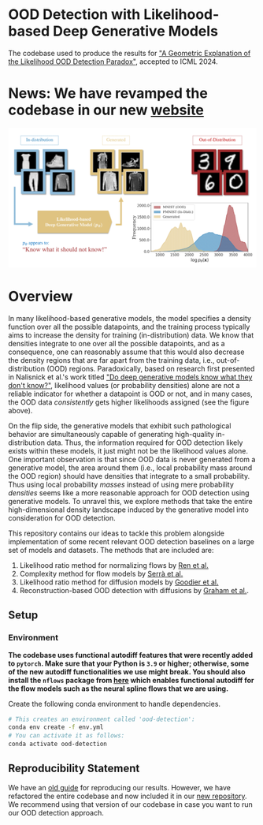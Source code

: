 # OOD Detection with Likelihood-based Deep Generative Models

The codebase used to produce the results for ["A Geometric Explanation of the Likelihood OOD Detection Paradox"](https://arxiv.org/abs/2403.18910), accepted to ICML 2024. 

# News: We have revamped the codebase in our new [website](https://layer6ai-labs.github.io/dgm_geometry/sections/ood.html)

<p align="center">
  <img src="./figures/fig2-aria-1.png" alt="Explanation of OOD failure" />
</p>

# Overview

In many likelihood-based generative models, the model specifies a density function over all the possible datapoints, and the training process typically aims to increase the density for training (in-distribution) data. We know that densities integrate to one over all the possible datapoints, and as a consequence, one can reasonably assume that this would also decrease the density regions that are far apart from the training data, i.e., out-of-distribution (OOD) regions. Paradoxically, based on research first presented in Nalisnick et al.'s work titled ["Do deep generative models know what they don't know?"](https://arxiv.org/abs/1810.09136), likelihood values (or probability densities) alone are not a reliable indicator for whether a datapoint is OOD or not, and in many cases, the OOD data *consistently* gets higher likelihoods assigned (see the figure above).

On the flip side, the generative models that exhibit such pathological behavior are simultaneously capable of generating high-quality in-distribution data. Thus, the information required for OOD detection likely exists within these models, it just might not be the likelihood values alone. One important observation is that since OOD data is never generated from a generative model, the area around them (i.e., local probability mass around the OOD region) should have densities that integrate to a small probability. Thus using local probability *masses* instead of using mere probability *densities* seems like a more reasonable approach for OOD detection using generative models. To unravel this, we explore methods that take the entire high-dimensional density landscape induced by the generative model into consideration for OOD detection. 

This repository contains our ideas to tackle this problem alongside implementation of some recent relevant OOD detection baselines on a large set of models and datasets. The methods that are included are:

1. Likelihood ratio method for normalizing flows by [Ren et al.](https://arxiv.org/abs/1906.02845)
2. Complexity method for flow models by [Serrà et al.](https://arxiv.org/abs/1909.11480)
3. Likelihood ratio method for diffusion models by [Goodier et al.](https://arxiv.org/pdf/2310.17432.pdf) 
4. Reconstruction-based OOD detection with diffusions by [Graham et al.](https://arxiv.org/pdf/2211.07740.pdf).


## Setup

### Environment

**The codebase uses functional autodiff features that were recently added to `pytorch`. Make sure that your Python is `3.9` or higher; otherwise, some of the new autodiff functionalities we use might break. You should also install the `nflows` package from [here](https://github.com/HamidrezaKmK/nflows) which enables functional autodiff for the flow models such as the neural spline flows that we are using.**

Create the following conda environment to handle dependencies.

```bash
# This creates an environment called 'ood-detection':
conda env create -f env.yml 
# You can activate it as follows:
conda activate ood-detection
```

## Reproducibility Statement

We have an [old guide](./old.md) for reproducing our results. However, we have refactored the entire codebase and now included it in our [new repository](https://github.com/layer6ai-labs/dgm_geometry). We recommend using that version of our codebase in case you want to run our OOD detection approach.

